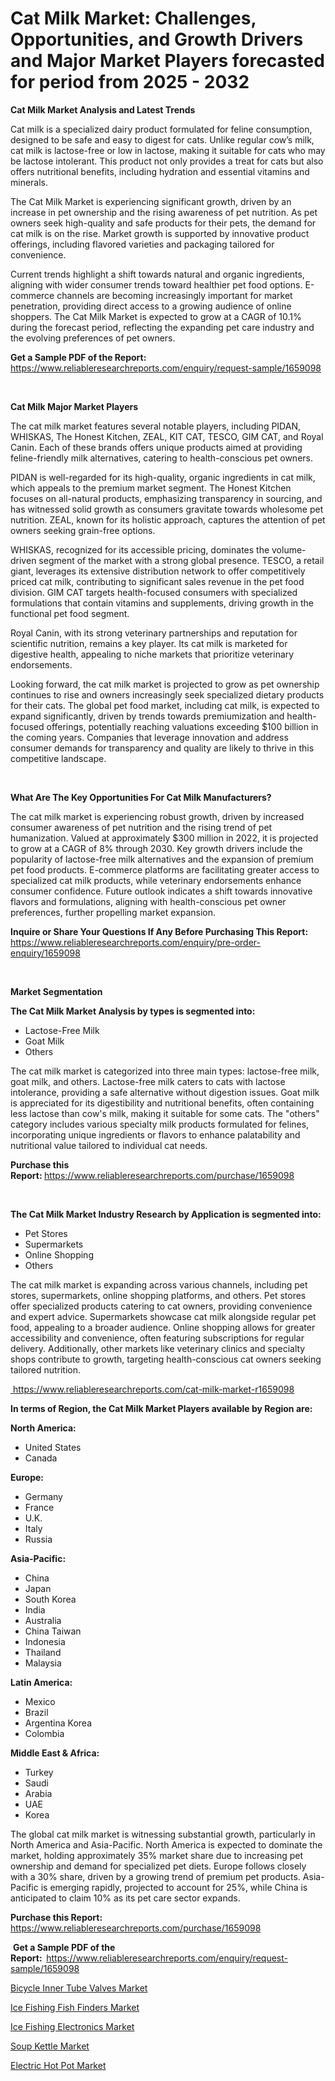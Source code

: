 <p><h1>Cat Milk Market: Challenges, Opportunities, and Growth Drivers and Major Market Players forecasted for period from 2025 - 2032</h1></p><p><strong>Cat Milk Market Analysis and Latest Trends</strong></p>
<p><p>Cat milk is a specialized dairy product formulated for feline consumption, designed to be safe and easy to digest for cats. Unlike regular cow’s milk, cat milk is lactose-free or low in lactose, making it suitable for cats who may be lactose intolerant. This product not only provides a treat for cats but also offers nutritional benefits, including hydration and essential vitamins and minerals.</p><p>The Cat Milk Market is experiencing significant growth, driven by an increase in pet ownership and the rising awareness of pet nutrition. As pet owners seek high-quality and safe products for their pets, the demand for cat milk is on the rise. Market growth is supported by innovative product offerings, including flavored varieties and packaging tailored for convenience.</p><p>Current trends highlight a shift towards natural and organic ingredients, aligning with wider consumer trends toward healthier pet food options. E-commerce channels are becoming increasingly important for market penetration, providing direct access to a growing audience of online shoppers. The Cat Milk Market is expected to grow at a CAGR of 10.1% during the forecast period, reflecting the expanding pet care industry and the evolving preferences of pet owners.</p></p>
<p><strong>Get a Sample PDF of the Report:&nbsp;</strong> <a href="https://www.reliableresearchreports.com/enquiry/request-sample/1659098?utm_campaign=7&utm_medium=2&utm_source=Github&utm_content=ia&utm_term=06022025&utm_id=cat-milk">https://www.reliableresearchreports.com/enquiry/request-sample/1659098</a></p>
<p>&nbsp;</p>
<p><strong>Cat Milk Major Market Players</strong></p>
<p><p>The cat milk market features several notable players, including PIDAN, WHISKAS, The Honest Kitchen, ZEAL, KIT CAT, TESCO, GIM CAT, and Royal Canin. Each of these brands offers unique products aimed at providing feline-friendly milk alternatives, catering to health-conscious pet owners.</p><p>PIDAN is well-regarded for its high-quality, organic ingredients in cat milk, which appeals to the premium market segment. The Honest Kitchen focuses on all-natural products, emphasizing transparency in sourcing, and has witnessed solid growth as consumers gravitate towards wholesome pet nutrition. ZEAL, known for its holistic approach, captures the attention of pet owners seeking grain-free options.</p><p>WHISKAS, recognized for its accessible pricing, dominates the volume-driven segment of the market with a strong global presence. TESCO, a retail giant, leverages its extensive distribution network to offer competitively priced cat milk, contributing to significant sales revenue in the pet food division. GIM CAT targets health-focused consumers with specialized formulations that contain vitamins and supplements, driving growth in the functional pet food segment.</p><p>Royal Canin, with its strong veterinary partnerships and reputation for scientific nutrition, remains a key player. Its cat milk is marketed for digestive health, appealing to niche markets that prioritize veterinary endorsements.</p><p>Looking forward, the cat milk market is projected to grow as pet ownership continues to rise and owners increasingly seek specialized dietary products for their cats. The global pet food market, including cat milk, is expected to expand significantly, driven by trends towards premiumization and health-focused offerings, potentially reaching valuations exceeding $100 billion in the coming years. Companies that leverage innovation and address consumer demands for transparency and quality are likely to thrive in this competitive landscape.</p></p>
<p>&nbsp;</p>
<p><strong>What Are The Key Opportunities For Cat Milk Manufacturers?</strong></p>
<p><p>The cat milk market is experiencing robust growth, driven by increased consumer awareness of pet nutrition and the rising trend of pet humanization. Valued at approximately $300 million in 2022, it is projected to grow at a CAGR of 8% through 2030. Key growth drivers include the popularity of lactose-free milk alternatives and the expansion of premium pet food products. E-commerce platforms are facilitating greater access to specialized cat milk products, while veterinary endorsements enhance consumer confidence. Future outlook indicates a shift towards innovative flavors and formulations, aligning with health-conscious pet owner preferences, further propelling market expansion.</p></p>
<p><strong>Inquire or Share Your Questions If Any Before Purchasing This Report:</strong> <a href="https://www.reliableresearchreports.com/enquiry/pre-order-enquiry/1659098?utm_campaign=7&utm_medium=2&utm_source=Github&utm_content=ia&utm_term=06022025&utm_id=cat-milk">https://www.reliableresearchreports.com/enquiry/pre-order-enquiry/1659098</a></p>
<p>&nbsp;</p>
<p><strong>Market Segmentation</strong></p>
<p><strong>The Cat Milk Market Analysis by types is segmented into:</strong></p>
<p><ul><li>Lactose-Free Milk</li><li>Goat Milk</li><li>Others</li></ul></p>
<p><p>The cat milk market is categorized into three main types: lactose-free milk, goat milk, and others. Lactose-free milk caters to cats with lactose intolerance, providing a safe alternative without digestion issues. Goat milk is appreciated for its digestibility and nutritional benefits, often containing less lactose than cow's milk, making it suitable for some cats. The "others" category includes various specialty milk products formulated for felines, incorporating unique ingredients or flavors to enhance palatability and nutritional value tailored to individual cat needs.</p></p>
<p><strong>Purchase this Report:&nbsp;</strong><a href="https://www.reliableresearchreports.com/purchase/1659098?utm_campaign=7&utm_medium=2&utm_source=Github&utm_content=ia&utm_term=06022025&utm_id=cat-milk">https://www.reliableresearchreports.com/purchase/1659098</a></p>
<p>&nbsp;</p>
<p><strong>The Cat Milk Market Industry Research by Application is segmented into:</strong></p>
<p><ul><li>Pet Stores</li><li>Supermarkets</li><li>Online Shopping</li><li>Others</li></ul></p>
<p><p>The cat milk market is expanding across various channels, including pet stores, supermarkets, online shopping platforms, and others. Pet stores offer specialized products catering to cat owners, providing convenience and expert advice. Supermarkets showcase cat milk alongside regular pet food, appealing to a broader audience. Online shopping allows for greater accessibility and convenience, often featuring subscriptions for regular delivery. Additionally, other markets like veterinary clinics and specialty shops contribute to growth, targeting health-conscious cat owners seeking tailored nutrition.</p></p>
<p><a href="https://www.reliableresearchreports.com/cat-milk-market-r1659098?utm_campaign=7&utm_medium=2&utm_source=Github&utm_content=ia&utm_term=06022025&utm_id=cat-milk">&nbsp;https://www.reliableresearchreports.com/cat-milk-market-r1659098</a></p>
<p><strong>In terms of Region, the Cat Milk Market Players available by Region are:</strong></p>
<p>
    <p> <strong> North America: </strong>
        <ul>
            <li>United States</li>
            <li>Canada</li>
        </ul>
        </p> 
    <p> <strong> Europe: </strong>
        <ul>
            <li>Germany</li>
            <li>France</li>
            <li>U.K.</li>
            <li>Italy</li>
            <li>Russia</li>
        </ul>
        </p> 
    <p> <strong> Asia-Pacific: </strong>
        <ul>
            <li>China</li>
            <li>Japan</li>
            <li>South Korea</li>
            <li>India</li>
            <li>Australia</li>
            <li>China Taiwan</li>
            <li>Indonesia</li>
            <li>Thailand</li>
            <li>Malaysia</li>
        </ul>
        </p> 
    <p> <strong> Latin America: </strong>
        <ul>
            <li>Mexico</li>
            <li>Brazil</li>
            <li>Argentina Korea</li>
            <li>Colombia</li>
        </ul>
        </p> 
    <p> <strong> Middle East & Africa: </strong>
        <ul>
            <li>Turkey</li>
            <li>Saudi</li>
            <li>Arabia</li>
            <li>UAE</li>
            <li>Korea</li>
        </ul>
    </p>
    </p>
<p><p>The global cat milk market is witnessing substantial growth, particularly in North America and Asia-Pacific. North America is expected to dominate the market, holding approximately 35% market share due to increasing pet ownership and demand for specialized pet diets. Europe follows closely with a 30% share, driven by a growing trend of premium pet products. Asia-Pacific is emerging rapidly, projected to account for 25%, while China is anticipated to claim 10% as its pet care sector expands.</p></p>
<p><strong>Purchase this Report: </strong><a href="https://www.reliableresearchreports.com/purchase/1659098?utm_campaign=7&utm_medium=2&utm_source=Github&utm_content=ia&utm_term=06022025&utm_id=cat-milk">https://www.reliableresearchreports.com/purchase/1659098</a></p>
<p>&nbsp;<strong>Get a Sample PDF of the Report:&nbsp;&nbsp;</strong><a href="https://www.reliableresearchreports.com/enquiry/request-sample/1659098?utm_campaign=7&utm_medium=2&utm_source=Github&utm_content=ia&utm_term=06022025&utm_id=cat-milk">https://www.reliableresearchreports.com/enquiry/request-sample/1659098</a></p>
<p><strong></strong></p>
<p><p><a href="https://github.com/sherikacas30/Market-Research-Report-List-1/blob/main/bicycle-inner-tube-valves-market.md?utm_campaign=7&utm_medium=2&utm_source=Github&utm_content=ia&utm_term=06022025&utm_id=cat-milk">Bicycle Inner Tube Valves Market</a></p><p><a href="https://github.com/hannajuana198484/Market-Research-Report-List-1/blob/main/ice-fishing-fish-finders-market.md?utm_campaign=7&utm_medium=2&utm_source=Github&utm_content=ia&utm_term=06022025&utm_id=cat-milk">Ice Fishing Fish Finders Market</a></p><p><a href="https://github.com/carendesrochers299/Market-Research-Report-List-1/blob/main/ice-fishing-electronics-market.md?utm_campaign=7&utm_medium=2&utm_source=Github&utm_content=ia&utm_term=06022025&utm_id=cat-milk">Ice Fishing Electronics Market</a></p><p><a href="https://github.com/oliveroste6/Market-Research-Report-List-1/blob/main/soup-kettle-market.md?utm_campaign=7&utm_medium=2&utm_source=Github&utm_content=ia&utm_term=06022025&utm_id=cat-milk">Soup Kettle Market</a></p><p><a href="https://github.com/chaturberville8181/Market-Research-Report-List-1/blob/main/electric-hot-pot-market.md?utm_campaign=7&utm_medium=2&utm_source=Github&utm_content=ia&utm_term=06022025&utm_id=cat-milk">Electric Hot Pot Market</a></p></p>